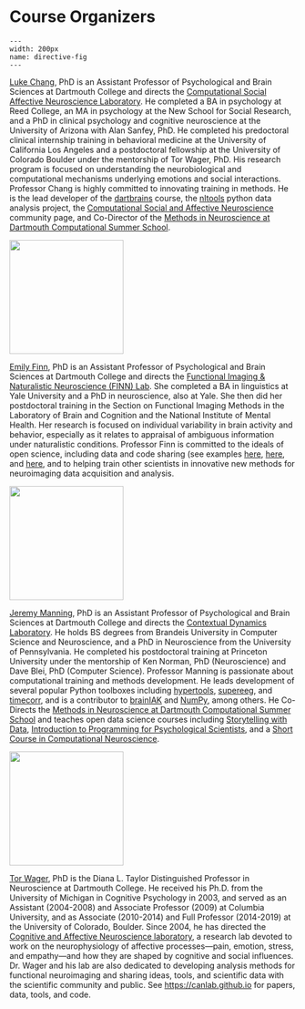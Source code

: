 # Course Organizers

```{figure} ../images/speakers/chang.jpg
---
width: 200px
name: directive-fig
---
```

 [Luke Chang](http://lukejchang.com/), PhD is an Assistant Professor of Psychological and Brain Sciences at Dartmouth College and directs the [Computational Social Affective Neuroscience Laboratory](http://cosanlab.com/). He completed a BA in psychology at Reed College, an MA in psychology at the New School for Social Research, and a PhD in clinical psychology and cognitive neuroscience at the University of Arizona with Alan Sanfey, PhD. He completed his predoctoral clinical internship training in behavioral medicine at the University of California Los Angeles and a postdoctoral fellowship at the University of Colorado Boulder under the mentorship of Tor Wager, PhD. His research program is focused on understanding the neurobiological and computational mechanisms underlying emotions and social interactions. Professor Chang is highly committed to innovating training in methods. He is the lead developer of the [dartbrains](https://dartbrains.org/) course, the [nltools](https://neurolearn.readthedocs.io/en/latest/) python data analysis project, the [Computational Social and Affective Neuroscience](http://compsan.org/) community page, and Co-Director of the [Methods in Neuroscience at Dartmouth Computational Summer School](http://mindsummerschool.org/).

<img src="../images/speakers/finn.jpg" width="200"/>

[Emily Finn](https://esfinn.github.io/), PhD is an Assistant Professor of Psychological and Brain Sciences at Dartmouth College and directs the [Functional Imaging & Naturalistic Neuroscience (FINN) Lab](http://thefinnlab.github.io/). She completed a BA in linguistics at Yale University and a PhD in neuroscience, also at Yale. She then did her postdoctoral training in the Section on Functional Imaging Methods in the Laboratory of Brain and Cognition and the National Institute of Mental Health. Her research is focused on individual variability in brain activity and behavior, especially as it relates to appraisal of ambiguous information under naturalistic conditions. Professor Finn is committed to the ideals of open science, including data and code sharing (see examples [here](https://openneuro.org/datasets/ds001338), [here](https://github.com/esfinn/cpm_tutorial), and [here](https://github.com/esfinn/intersubj_rsa), and to helping train other scientists in innovative new methods for neuroimaging data acquisition and analysis.

<img src="../images/speakers/manning.png" width="200"/>

[Jeremy Manning](https://pbs.dartmouth.edu/people/jeremy-rothman-manning), PhD is an Assistant Professor of Psychological and Brain Sciences at Dartmouth College and directs the [Contextual Dynamics Laboratory](http://www.context-lab.com).  He holds BS degrees from Brandeis University in Computer Science and Neuroscience, and a PhD in Neuroscience from the University of Pennsylvania.  He completed his postdoctoral training at Princeton University under the mentorship of Ken Norman, PhD (Neuroscience) and Dave Blei, PhD (Computer Science).  Professor Manning is passionate about computational training and methods development.  He leads development of several popular Python toolboxes including [hypertools](hypertools.readthedocs.io/), [supereeg](supereeg.readthedocs.io/), and [timecorr](timecorr.readthedocs.io/), and is a contributor to [brainIAK](https://brainiak.org/) and [NumPy](https://numpy.org/), among others.  He Co-Directs the [Methods in Neuroscience at Dartmouth Computational Summer School](https://mindsummerschool.org/) and teaches open data science courses including [Storytelling with Data](https://github.com/ContextLab/storytelling-with-data), [Introduction to Programming for Psychological Scientists](https://github.com/ContextLab/cs-for-psych), and a [Short Course in Computational Neuroscience](https://github.com/ContextLab/computational-neuroscience).

<img src="../images/speakers/wager.jpg" width="200"/>

[Tor Wager](https://sites.dartmouth.edu/canlab/), PhD is the Diana L. Taylor Distinguished Professor in Neuroscience at Dartmouth College. He received his Ph.D. from the University of Michigan in Cognitive Psychology in 2003, and served as an Assistant (2004-2008) and Associate Professor (2009) at Columbia University, and as Associate (2010-2014) and Full Professor (2014-2019) at the University of Colorado, Boulder. Since 2004, he has directed the [Cognitive and Affective Neuroscience laboratory](https://sites.dartmouth.edu/canlab/), a research lab devoted to work on the neurophysiology of affective processes—pain, emotion, stress, and empathy—and how they are shaped by cognitive and social influences. Dr. Wager and his lab are also dedicated to developing analysis methods for functional neuroimaging and sharing ideas, tools, and scientific data with the scientific community and public. See https://canlab.github.io for papers, data, tools, and code.
